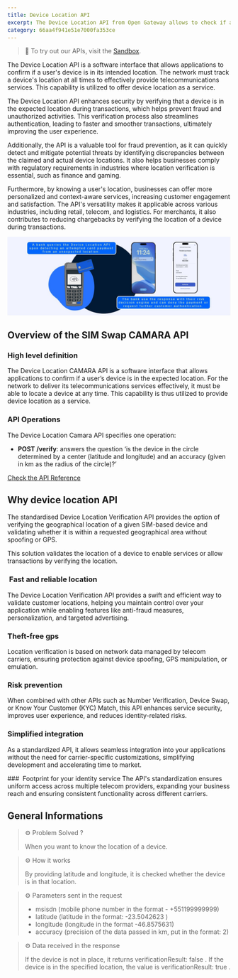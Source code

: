 ```yaml
---
title: Device Location API
excerpt: The Device Location API from Open Gateway allows to check if a mobile phone is in a determined location.
category: 66aa4f941e51e7000fa353ce
---
```


> 📘 To try out our APIs, visit the [Sandbox](https://opengateway.telefonica.com/developer-hub/unirse).

The Device Location API is a software interface that allows applications to confirm if a user's device is in its intended location. The network must track a device's location at all times to effectively provide telecommunications services. This capability is utilized to offer device location as a service.

The Device Location API enhances security by verifying that a device is in the expected location during transactions, which helps prevent fraud and unauthorized activities. This verification process also streamlines authentication, leading to faster and smoother transactions, ultimately improving the user experience. 

Additionally, the API is a valuable tool for fraud prevention, as it can quickly detect and mitigate potential threats by identifying discrepancies between the claimed and actual device locations. It also helps businesses comply with regulatory requirements in industries where location verification is essential, such as finance and gaming. 
 
Furthermore, by knowing a user's location, businesses can offer more personalized and context-aware services, increasing customer engagement and satisfaction. The API's versatility makes it applicable across various industries, including retail, telecom, and logistics. For merchants, it also contributes to reducing chargebacks by verifying the location of a device during transactions.

![DeviceLocation](https://github.com/Telefonica/opengateway-developers-website/raw/main/catalog/devicelocation/images/DeviceLocation.png)

## Overview of the SIM Swap CAMARA API

### High level definition

The Device Location CAMARA API is a software interface that allows applications to confirm if a user’s device is in the expected location. For the network to deliver its telecommunications services effectively, it must be able to locate a device at any time. This capability is thus utilized to provide device location as a service.

### API Operations

The Device Location Camara API specifies one operation:

- **POST /verify**: answers the question ‘is the device in the circle determined by a center (latitude and longitude) and an accuracy (given in km as the radius of the circle)?’

[Check the API Reference](/reference/verifylocation-1)

## Why device location API

The standardised Device Location Verification API provides the option of verifying the geographical location of a given SIM-based device and validating whether it is within a requested geographical area without spoofing or GPS.

This solution validates the location of a device to enable services or allow transactions by verifying the location.

###  Fast and reliable location
The Device Location Verification API provides a swift and efficient way to validate customer locations, helping you maintain control over your application while enabling features like anti-fraud measures, personalization, and targeted advertising.

### Theft-free gps
Location verification is based on network data managed by telecom carriers, ensuring protection against device spoofing, GPS manipulation, or emulation.

###  Risk prevention
When combined with other APIs such as Number Verification, Device Swap, or Know Your Customer (KYC) Match, this API enhances service security, improves user experience, and reduces identity-related risks.

###  Simplified integration
As a standardized API, it allows seamless integration into your applications without the need for carrier-specific customizations, simplifying development and accelerating time to market.

###  Footprint for your identity service
The API's standardization ensures uniform access across multiple telecom providers, expanding your business reach and ensuring consistent functionality across different carriers.


## General Informations

> ⚙️ Problem Solved ? 
>
> When you want to know the location of a device.


> ⚙️ How it works 
>
> By providing latitude and longitude, it is checked whether the device is in that location.


> ⚙️ Parameters sent in the request 
>
> - msisdn (mobile phone number in the format - +551199999999) 
> - latitude (latitude in the format: -23.5042623 )
> - longitude (longitude in the format -46.8575631)
> - accuracy (precision of the data passed in km, put in the format: 2)


> ⚙️ Data received in the response
>
> If the device is not in place, it returns verificationResult: false . If the device is in the specified location, the value is verificationResult: true .

